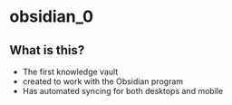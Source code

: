 # obsidian_0

## What is this?

- The first knowledge vault
- created to work with the Obsidian program
- Has automated syncing for both desktops and mobile

